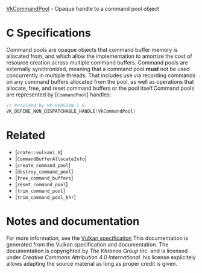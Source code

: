[VkCommandPool](https://www.khronos.org/registry/vulkan/specs/1.3-extensions/man/html/VkCommandPool.html) - Opaque handle to a command pool object

# C Specifications
Command pools are opaque objects that command buffer memory is allocated
from, and which allow the implementation to amortize the cost of resource
creation across multiple command buffers.
Command pools are externally synchronized, meaning that a command pool  **must** 
not be used concurrently in multiple threads.
That includes use via recording commands on any command buffers allocated
from the pool, as well as operations that allocate, free, and reset command
buffers or the pool itself.Command pools are represented by [`CommandPool`] handles:
```c
// Provided by VK_VERSION_1_0
VK_DEFINE_NON_DISPATCHABLE_HANDLE(VkCommandPool)
```

# Related
- [`crate::vulkan1_0`]
- [`CommandBufferAllocateInfo`]
- [`create_command_pool`]
- [`destroy_command_pool`]
- [`free_command_buffers`]
- [`reset_command_pool`]
- [`trim_command_pool`]
- [`trim_command_pool_khr`]

# Notes and documentation
For more information, see the [Vulkan specification](https://www.khronos.org/registry/vulkan/specs/1.3-extensions/html/vkspec.html)
This documentation is generated from the Vulkan specification and documentation.
The documentation is copyrighted by *The Khronos Group Inc.* and is licensed under *Creative Commons Attribution 4.0 International*.
his license explicitely allows adapting the source material as long as proper credit is given.
        
